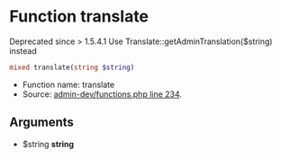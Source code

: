 Function translate
===========================

Deprecated since &gt; 1.5.4.1
Use Translate::getAdminTranslation($string) instead



```php
mixed translate(string $string)
```

* Function name: translate
* Source: [admin-dev/functions.php line 234](https://github.com/PrestaShop/PrestaShop/blob/1.6.0.4/admin-dev/functions.php#L234).

Arguments
---------

* $string **string**

